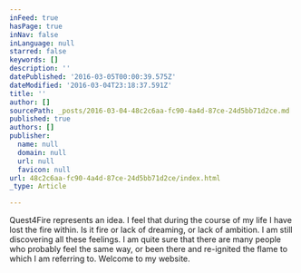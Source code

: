 ```yaml
---
inFeed: true
hasPage: true
inNav: false
inLanguage: null
starred: false
keywords: []
description: ''
datePublished: '2016-03-05T00:00:39.575Z'
dateModified: '2016-03-04T23:18:37.591Z'
title: ''
author: []
sourcePath: _posts/2016-03-04-48c2c6aa-fc90-4a4d-87ce-24d5bb71d2ce.md
published: true
authors: []
publisher:
  name: null
  domain: null
  url: null
  favicon: null
url: 48c2c6aa-fc90-4a4d-87ce-24d5bb71d2ce/index.html
_type: Article

---
```

Quest4Fire represents an idea. I feel that during the course of my life I have lost the fire within. Is it fire or lack of dreaming, or lack of ambition. I am still discovering all these feelings. I am quite sure that there are many people who probably feel the same way, or been there and re-ignited the flame to which I am referring to. Welcome to my website.